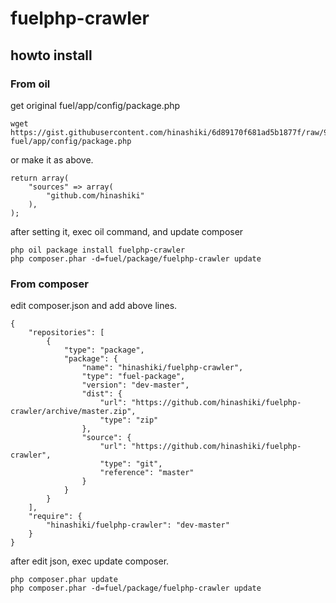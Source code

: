 fuelphp-crawler
===============
## howto install
### From oil
get original fuel/app/config/package.php
```
wget https://gist.githubusercontent.com/hinashiki/6d89170f681ad5b1877f/raw/90f4a6b4f885b5ebb1cecb2ccbace5ac61a4a30f/fuel__app__config__package.php fuel/app/config/package.php
```
or make it as above.
```
return array(
	"sources" => array(
		"github.com/hinashiki"
	),
);
```
after setting it, exec oil command, and update composer
```
php oil package install fuelphp-crawler
php composer.phar -d=fuel/package/fuelphp-crawler update
```

### From composer
edit composer.json and add above lines.
```
{
	"repositories": [
		{
			"type": "package",
			"package": {
				"name": "hinashiki/fuelphp-crawler",
				"type": "fuel-package",
				"version": "dev-master",
				"dist": {
					"url": "https://github.com/hinashiki/fuelphp-crawler/archive/master.zip",
					"type": "zip"
				},
				"source": {
					"url": "https://github.com/hinashiki/fuelphp-crawler",
					"type": "git",
					"reference": "master"
				}
			}
		}
	],
	"require": {
		"hinashiki/fuelphp-crawler": "dev-master"
	}
}
```
after edit json, exec update composer.
```
php composer.phar update
php composer.phar -d=fuel/package/fuelphp-crawler update
```
